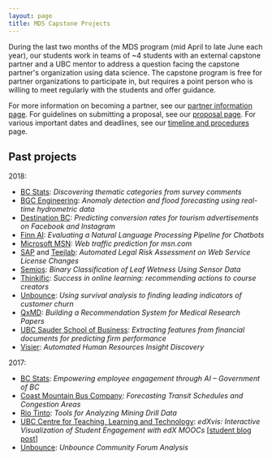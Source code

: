 ```yaml
---
layout: page
title: MDS Capstone Projects
---
```


During the last two months of the MDS program (mid April to late June each year), our students work in teams of ~4 students with an external capstone partner and a UBC mentor to address a question facing the capstone partner's organization using data science. The capstone program is free for partner organizations to participate in, but requires a point person who is willing to meet regularly with the students and offer guidance.

For more information on becoming a partner, see our [partner information page](/capstone/partner_info). For guidelines on submitting a proposal, see our [proposal page](/capstone/proposal). For various important dates and deadlines, see our [timeline and procedures](/capstone/timeline) page.


## Past projects

2018:

- [BC Stats](http://www2.gov.bc.ca/gov/content/data/about-data-management/bc-stats): _Discovering thematic categories from survey comments_
- [BGC Engineering](https://bgcengineering.ca/): _Anomaly detection and flood forecasting using real-time hydrometric data_
- [Destination BC](https://www.destinationbc.ca/): _Predicting conversion rates for tourism advertisements on Facebook and Instagram_
- [Finn AI](https://www.finn.ai/): _Evaluating a Natural Language Processing Pipeline for Chatbots_
- [Microsoft MSN](https://www.microsoft.com/): _Web traffic prediction for msn.com_
- [SAP](https://www.sap.com/) and [Teejlab](https://teejlab.com/): _Automated Legal Risk Assessment on Web Service License Changes_
- [Semios](http://semios.com/): _Binary Classification of Leaf Wetness Using Sensor Data_
- [Thinkific](https://www.thinkific.com/): _Success in online learning: recommending actions to course creators_
- [Unbounce](https://unbounce.com): _Using survival analysis to finding leading indicators of customer churn_
- [QxMD](https://qxmd.com/): _Building a Recommendation System for Medical Research Papers_
- [UBC Sauder School of Business](http://www.sauder.ubc.ca/): _Extracting features from financial documents for predicting firm performance_
- [Visier](https://www.visier.com/): _Automated Human Resources Insight Discovery_

2017:

- [BC Stats](http://www2.gov.bc.ca/gov/content/data/about-data-management/bc-stats): _Empowering employee engagement through AI – Government of BC_
- [Coast Mountain Bus Company](https://www.translink.ca/en/About-Us/Corporate-Overview/Operating-Companies/CMBC.aspx): _Forecasting Transit Schedules and Congestion Areas_
- [Rio Tinto](http://www.riotinto.com/): _Tools for Analyzing Mining Drill Data_
- [UBC Centre for Teaching, Learning and Technology](http://ctlt.ubc.ca/): _edXvis: Interactive Visualization of Student	Engagement with edX MOOCs_ [[student blog post](https://ubc-mds.github.io/2018-01-01-CTLT-capstone/)]
- [Unbounce](https://unbounce.com/): _Unbounce Community Forum Analysis_
